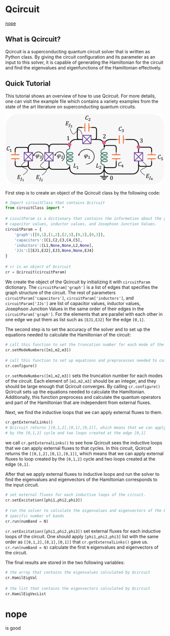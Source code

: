# Qcircuit
[nope](#nope)


## What is Qcircuit?

Qcircuit is a superconducting quantum circuit solver that is written as Python class. By giving the circuit configuration and its parameter as an input to this solver, it is capable of generating the Hamiltonian for the circuit and find the eigenvalues and eigenfunctions of the Hamiltonian effectively.


## Quick Tutorial

This tutorial shows an overview of how to use Qcircuit. For more details, one can visit the example file which contains a variety examples from the state of the art literature on superconducting quantum circuits.

<p align="center">
<img src = pics/README_Pic1.png width= "550px" />
</p>

First step is to create an object of the Qcircuit class by the following code:

```python
# Import circuitClass that contains Qcircuit
from circuitClass import *

# cicuitParam is a dictionary that contains the information about the graph structure,
# capacitor values, inductor values, and Josephson Junction Values.
circuitParam = {
	'graph':[[0,1],[1,2],[2,3],[0,2],[0,3]],
	'capacitors':[C1,C2,C3,C4,C5],
	'inductors':[L1,None,None,L2,None],
	'JJs':[[EJ1,EJ2],EJ3,None,None,EJ4]
}

# cr is an object of Qcircuit
cr = Qcircuit(circuitParam)
```

We create the object of the Qcircuit by initializing it with `circuitParam` dictionary. The `circuitParam['graph']` is a list of edges that specifies the graph structure of the circuit. The rest of parameters `circuitParam['capacitors']`, `circuitParam['inductors']`, and `circuitParam['JJs']` are list of capacitor values, inductor values, Josephson Junction Values in the same order of their edges in the `circuitParam['graph']`. For the elements that are parallel with each other in one edge we put them as list such as `[EJ1,EJ2]` for the edge `[0,1]`.

The second step is to set the accuracy of the solver and to set up the equations needed to calculate the Hamiltonian of the circuit: 

```python
# call this function to set the truncation number for each mode of the circuit. 
cr.setModeNumbers([m1,m2,m3])

# call this function to set up equations and preprocesses needed to calculate the Hamiltonian.
cr.configure()
```

`cr.setModeNumbers([m1,m2,m3])` sets the truncation number for each modes of the circuit. Each element of `[m1,m2,m3]` should be an integer, and they should be large enough that Qcircuit converges. By calling `cr.configure()` Qcircuit sets up the equations needed to calculate the Hamiltonian. Additionally, this function preprocess and calculate the quantum operators and part of the Hamiltonian that are independent from external fluxes.

Next, we find the inductive loops that we can apply external fluxes to them.

```python
cr.getExternalLinks()
# Qcircuit returns [[0,1,2],[0,1],[0,1]], which means that we can apply external fluxes to loop created 
# by the [0,1,2] cycle and two loops created at the edge [0,1]
```


we call `cr.getExternalLinks()` to see how Qcircuit sees the inductive loops that we can apply external fluxes to that cycles. In this circuit, Qcircuit returns the `[[0,1,2],[0,1],[0,1]]`, which means that we can apply external fluxes to loop created by the `[0,1,2]` cycle and two loops created at the edge `[0,1]`.

After that we apply external fluxes to inductive loops and run the solver to find the eigenvalues and eigenvectors of the Hamiltonian corresponds to the input circuit. 

```python
# set external fluxes for each inductive loops of the circuit.
cr.setExcitation([phi1,phi2,phi3])

# run the solver to calculate the eigenvalues and eigenvectors of the Hamiltonian for 
# specific number of bands
cr.run(numBand = N)
```

`cr.setExcitation([phi1,phi2,phi3])` set external fluxes for each inductive loops of the circuit. One should apply `[phi1,phi2,phi3]` list with the same order as `[[0,1,2],[0,1],[0,1]]` that `cr.getExternalLinks()` gave us. `cr.run(numBand = N)` calculate the first `N` eigenvalues and eigenvectors of the circuit.  

The final results are stored in the two following variables:

```python
# the array that contains the eigenvalues calculated by Qcircuit  
cr.HamilEigVal

# the list that contains the eigenvectors calculated by Qcircuit 
cr.HamilEigVecList
```

# nope
is good



